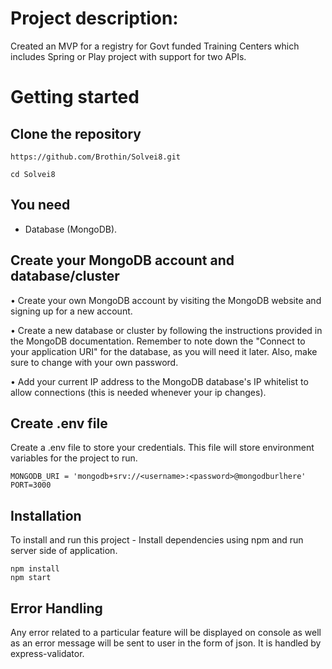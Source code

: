 # Project description:
Created an MVP for a registry for Govt funded Training Centers which includes Spring or Play project with support for two APIs.

# Getting started

## Clone the repository
```
https://github.com/Brothin/Solvei8.git
```
```
cd Solvei8
```

## You need
- Database (MongoDB).

## Create your MongoDB account and database/cluster
• Create your own MongoDB account by visiting the MongoDB website and signing up for a new account.

• Create a new database or cluster by following the instructions provided in the MongoDB documentation. Remember to note down the "Connect to your application URI" for the database, as you will need it later. Also, make sure to change <password> with your own password.

• Add your current IP address to the MongoDB database's IP whitelist to allow connections (this is needed whenever your ip changes).

## Create .env file
Create a .env file to store your credentials. This file will store environment variables for the project to run.
```
MONGODB_URI = 'mongodb+srv://<username>:<password>@mongodburlhere'
PORT=3000
```

## Installation
To install and run this project - Install dependencies using npm and run server side of application.
```
npm install
npm start
```

## Error Handling
Any error related to a particular feature will be displayed on console as well as an error message will be sent to user in the form of json. It is handled by express-validator.
